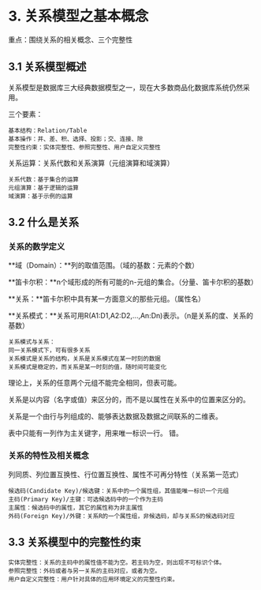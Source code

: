 # 3. 关系模型之基本概念
重点：围绕关系的相关概念、三个完整性

## 3.1 关系模型概述
关系模型是数据库三大经典数据模型之一，现在大多数商品化数据库系统仍然采用。

三个要素：
	
	基本结构：Relation/Table
	基本操作：并、差、积、选择、投影；交、连接、除
	完整性约束：实体完整性、参照完整性、用户自定义完整性

关系运算：关系代数和关系演算（元组演算和域演算）

	关系代数：基于集合的运算
	元组演算：基于逻辑的运算
	域演算：基于示例的运算
## 3.2 什么是关系

### 关系的数学定义

**域（Domain）：**列的取值范围。（域的基数：元素的个数）

**笛卡尔积：**n个域形成的所有可能的n-元组的集合。（分量、笛卡尔积的基数）

**关系：**笛卡尔积中具有某一方面意义的那些元组。（属性名）

**关系模式：**关系可用R(A1:D1,A2:D2,...,An:Dn)表示。（n是关系的度、关系的基数）

	关系模式与关系：
	同一关系模式下，可有很多关系
	关系模式是关系的结构，关系是关系模式在某一时刻的数据
	关系模式是稳定的，而关系是某一时刻的值，随时间可能变化

理论上，关系的任意两个元组不能完全相同，但表可能。

关系是以内容（名字或值）来区分的，而不是以属性在关系中的位置来区分的。

关系是一个由行与列组成的、能够表达数据及数据之间联系的二维表。

表中只能有一列作为主关键字，用来唯一标识一行。 错。
### 关系的特性及相关概念

列同质、列位置互换性、行位置互换性、属性不可再分特性（关系第一范式）

	候选码(Candidate Key)/候选键：关系中的一个属性组，其值能唯一标识一个元组
	主码(Primary Key)/主键：可选候选码中的一个作为主码
	主属性：候选码中的属性，其它的属性称为非主属性
	外码(Foreign Key)/外键：关系R的一个属性组，非候选码，却与关系S的候选码对应

## 3.3 关系模型中的完整性约束

	实体完整性：关系的主码中的属性值不能为空。若主码为空，则出现不可标识个体。
	参照完整性：外码或者与另一关系的主码对应，或者为空。
	用户自定义完整性：用户针对具体的应用环境定义的完整性约束。